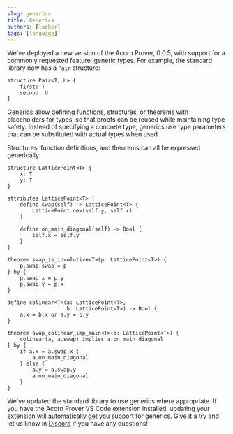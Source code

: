 ```yaml
---
slug: generics
title: Generics
authors: [lacker]
tags: [language]
---
```


We've deployed a new version of the Acorn Prover, 0.0.5, with support for a commonly requested feature: generic types. For example, the standard library now has a `Pair` structure:

```acorn
structure Pair<T, U> {
    first: T
    second: U
}
```

<!-- truncate -->

Generics allow defining functions, structures, or theorems with placeholders for types, so that proofs
can be reused while maintaining type safety. Instead of specifying a concrete type, generics use type parameters that can be substituted with actual types when used.

Structures, function definitions, and theorems can all be expressed generically:

```acorn
structure LatticePoint<T> {
    x: T
    y: T
}

attributes LatticePoint<T> {
    define swap(self) -> LatticePoint<T> {
        LatticePoint.new(self.y, self.x)
    }

    define on_main_diagonal(self) -> Bool {
        self.x = self.y
    }
}

theorem swap_is_involutive<T>(p: LatticePoint<T>) {
    p.swap.swap = p
} by {
    p.swap.x = p.y
    p.swap.y = p.x
}

define colinear<T>(a: LatticePoint<T>,
                   b: LatticePoint<T>) -> Bool {
    a.x = b.x or a.y = b.y
}

theorem swap_colinear_imp_main<T>(a: LatticePoint<T>) {
    colinear(a, a.swap) implies a.on_main_diagonal
} by {
    if a.x = a.swap.x {
        a.on_main_diagonal
    } else {
        a.y = a.swap.y
        a.on_main_diagonal
    }
}
```

We've updated the standard library to use generics where appropriate. If you have the Acorn Prover VS Code extension installed, updating your extension will automatically get you support for generics. Give it a try and let us know in [Discord](https://discord.gg/RqXxaye4MC) if you have any questions!
